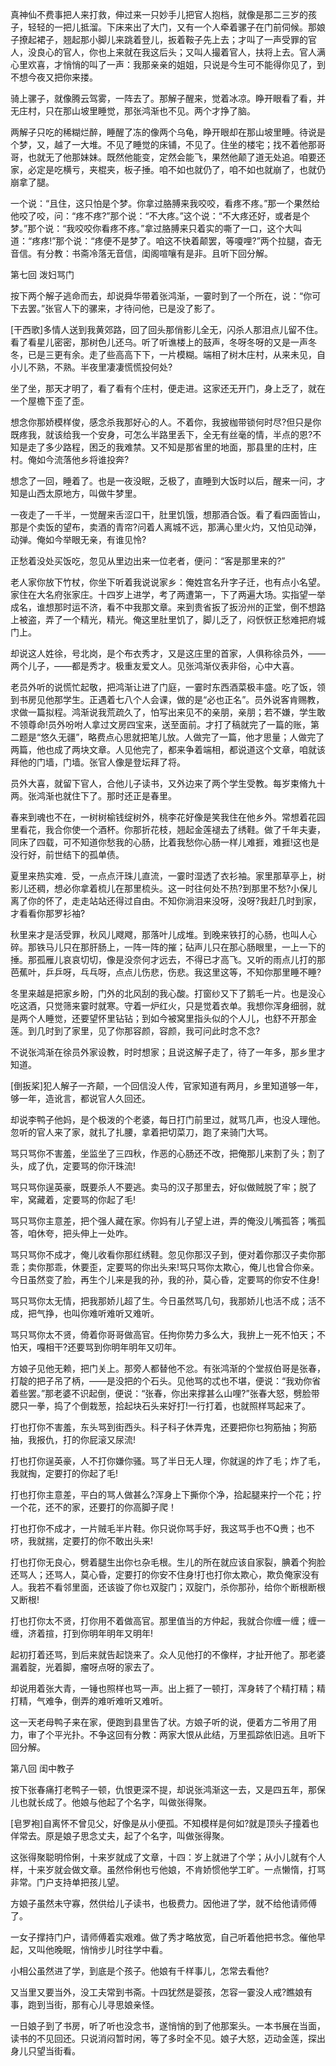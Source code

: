 <!-- { "loadSidebar": true } -->
真神仙不费事把人来打救，伸过来一只妙手儿把官人抱档，就像是那二三岁的孩子，轻轻的一把儿抵溜。下床来出了大门，又有一个人牵着骡子在门前伺候。那娘子撩起裙子，翘起那小脚儿来跳着登儿，扳着鞍子先上去；才叫了一声受罪的官人，没良心的官人，你也上来就在我这后头；又叫人撮着官人，扶将上去。官人满心里欢喜，才悄悄的叫了一声：我那亲亲的姐姐，只说是今生可不能得你见了，到不想今夜又把你来搂。

骑上骡子，就像腾云驾雾，一阵去了。那解子醒来，觉着冰凉。睁开眼看了看，并无庄村，只在那山坡里睡觉，那张鸿渐也不见。两个才挣了脑。

两解子只吃的稀糊烂醉，睡醒了冻的像两个乌龟，睁开眼却在那山坡里睡。待说是个梦，又，越了一大堆。不见了睡觉的床铺，不见了。住坐的楼宅；找不着他那哥哥，也就无了他那妹妹。既然他能变，定然会能飞，果然他颠了道无处追。咱要还家，必定是吃横亏，夹棍夹，板子捶。咱不如也就仍了，咱不如也就崩了，也就仍崩拿了腿。

一个说：“且住，这只怕是个梦。你拿过胳膊来我咬咬，看疼不疼。”那一个果然给他咬了咬，问：“疼不疼?”那个说：“不大疼。”这个说：“不大疼还好，或者是个梦。”那个说：“我咬咬你看疼不疼。”拿过胳膊来只着实的嘶了一口，这个大叫道：“疼疼!”那个说：“疼便不是梦了。咱这不快着颠罢，等嗄哩?”两个拉腿，杳无音信。有分教：书斋冷落无音信，闺阁喧嚷有是非。且听下回分解。

第七回  泼妇骂门

按下两个解子逃命而去，却说舜华带着张鸿渐，一霎时到了一个所在，说：“你可下去罢。”张官人下的骡来，才待问他，已是没了影了。

[干西歌]多情人送到我黄郊路，回了回头那俏影儿全无，闪杀人那泪点儿留不住。看了看星儿密密，那树色儿还乌。听了听谯楼上的鼓声，冬呀冬呀的又是一声冬冬，已是三更有余。走了些高高下下，一片模糊。端相了树木庄村，从来未见，自小儿不熟，不熟。半夜里凄凄慌慌投何处?

坐了坐，那天才明了，看了看有个庄村，便走进。这家还无开门，身上乏了，就在一个屋檐下歪了歪。

想念你那娇模样俊，感念杀我那好心的人。不着你，我披枷带锁何时尽?但只是你既疼我，就该给我一个安身，可怎么半路里丢下，全无有丝毫的情，半点的恩?不知是走了多少路程，困乏的我难禁。又不知是那省里的地面，那县里的庄村，庄村。俺如今流落他乡将谁投奔?

想念了一回，睡着了。也是一夜没眠，乏极了，直睡到大饭时以后，醒来一问，才知是山西太原地方，叫做牛梦里。

一夜走了一千半，一觉醒来舌涩口干，肚里饥饿，想那酒合饭。看了看四面皆山，那是个卖饭的望布，卖酒的青帘?问着人离城不远，那满心里火灼，又怕见动弹，动弹。俺如今举眼无亲，有谁见怜?

正愁着没处买饭吃，忽见从里边出来一位老者，便问：“客是那里来的?”

老人家你放下竹杖，你坐下听着我说说家乡：俺姓宫名升字子迁，也有点小名望。家住在大名府张家庄。十四岁上进学，考了两遭第一，下了两遍大场。实指望一举成名，谁想那时运不济，看不中我那文章。来到贵省扳了扳汾州的正堂，倒不想路上被盗，弄了一个精光，精光。俺这里肚里饥了，脚儿乏了，闷恹恹正愁难把府城门上。

却说这人姓徐，号北岗，是个布衣秀才，又是这庄里的首家，人俱称徐员外，——两个儿子，——都是秀才。极重友爱文人。见张鸿渐仪表非俗，心中大喜。

老员外听的说慌忙起敬，把鸿渐让进了门庭，一霎时东西酒菜极丰盛。吃了饭，领到书房见他那学生。正遇着七八个人会课，做的是“必也正名”。员外说客肯赐教，求做一篇拟程。鸿渐说我荒疏久了，怕写出来见不的亲朋，亲朋；若不嫌，学生敢不领尊命!员外吩咐人拿过文房四宝来，送至面前。才打了稿就完了一篇的账，第二题是“悠久无疆”，略费点心思就把笔儿放。人做完了一篇，他才思量；人做完了两篇，他也成了两块文章。人见他完了，都来争着端相，都说道这个文章，咱就该拜他的门墙，门墙。张官人像是登坛拜了将。

员外大喜，就留下官人，合他儿子读书，又外边来了两个学生受教。每岁束脩九十两。张鸿渐也就住下了。那时还正是春里。

春来到魂也不在，一树树榆钱绽树外，桃李花好像是笑我住在他乡外。常想着花园里看花，我合你使一个酒杯。你那折花枝，翘起金莲褪去了绣鞋。做了千年夫妻，同床了四载，可不知道你愁我的心肠，比着我愁你心肠一样儿难捱，难捱!这也是没行好，前世结下的孤单债。

夏里来热实难．受，一点点汗珠儿直流，一霎时湿透了衣衫袖。家里那草亭上，树影儿还稠，想必你拿着梳儿在那里梳头。这一时往何处不热?到那里不愁?小保儿离了你的怀了，走走站站还得过自由。不知你淌泪来没呀，没呀?我赶几时到家，才看看你那罗衫袖?

秋里来才是活受罪，秋风儿飕飕，那落叶儿成堆。到晚来铁打的心肠，也叫人心碎。那铁马儿只在那肝肠上，一阵一阵的摧；砧声儿只在那心肠眼里，一上一下的捶。那孤雁儿哀哀切切，像是没奈何才远去，不得已才高飞。又听的雨点儿打的那芭蕉叶，乒乒呀，乓乓呀，点点儿伤悲，伤悲。我这里这等，不知你那里睡不睡?

冬里来越是把家乡盼，门外的北风刮的我心酸。打窗纱又下了鹅毛一片。也是没心吃这酒，只觉筛来霎时就寒。守着一炉红火，只是觉着衣单。我想你浑身细弱，就是两个人睡觉，还要望怀里钻钻；到如今被窝里指头似的个人儿，也舒不开那金莲。到几时到了家里，见了你那容颜，容颜，我可问此时念不念?

不说张鸿渐在徐员外家设教，时时想家；且说这解子走了，待了一年多，那乡里才知道。

[倒扳桨]犯人解子一齐颠，一个回信没人传，官家知道有两月，乡里知道够一年，够一年，造讹言，都说官人久回还。

却说李鸭子他妈，是个极泼的个老婆，每日打门前里过，就骂几声，也没人理他。忽听的官人来了家，就扎了扎腰，拿着把切菜刀，跑了来骑门大骂。

骂只骂你不害羞，坐监坐了三四秋，作恶的心肠还不改，把俺那儿来割了头；割了头，成了仇，定要骂的你汗珠流!

骂只骂你逞英豪，既要杀人不要逃。卖马的汉子那里去，好似做贼脱了牢；脱了牢，窝藏着，定要骂的你起了毛!

骂只骂你主意差，把个强人藏在家。你妈有儿子望上进，弄的俺没儿嘴孤答；嘴孤答，咱休夸，把头伸上一处咋。

骂只骂你不成才，俺儿收看你那红绣鞋。忽见你那汉子到，便对着你那汉子卖你那乖；卖你那乖，休要歪，定要骂的你出头来!骂只骂你太欺心，俺儿也曾合你亲。今日虽然变了脸，再生个儿来是我的孙，我的孙，莫心昏，定要骂的你安不住身!

骂只骂你太无情，把我那娇儿超了生。今日虽然骂几句，我那娇儿也活不成；活不成，把气挣，也叫你难听难听又难听。

骂只骂你太不贤，倚着你哥哥做高官。任拘你势力多么大，我拚上一死不怕天；不怕天，嘎相干?还要骂到你明年明年又叨年。

方娘子见他无赖，把门关上。那旁人都替他不忿。有张鸿渐的个堂叔伯哥是张春，打靛的把子吊了柄，——是没把的个石头。见他骂的忒也不堪，便说：“我劝你省着些罢。”那老婆不识起倒，便说：“张春，你出来撑甚么山哩?”张春大怒，劈脸带腮只一拳，捣了个倒栽葱，拾起块石头来好打!一行打着，也就照样骂起来了。

打也打你不害羞，东头骂到街西头。科子科子休弄鬼，还要把你乜狗筋抽；狗筋抽，我报仇，打的你屁滚又尿流!

打也打你逞英豪，人不打你嫌你骚。骂了半日无人理，你就逞的炸了毛；炸了毛，我就掏，定要打的你起了毛!

打也打你主意差，平白的骂人做甚么?浑身上下撕你个净，拾起腿来拧一个花；拧一个花，还不的家，还要打的你高脚子爬！

打也打你不成才，一片贼毛半片鞋。你只说你骂手好，我这骂手也不Q赉；也不哜，我就揣，定要打的你不敢出头来!

打也打你无良心，劈着腿生出你乜杂毛根。生儿的所在就应该自家裂，腆着个狗脸还骂人；还骂人，莫心昏，定要打的你安不住身!打也打你太欺心，欺负俺家没有人。我若不看邻里面，还该镟了你乜双腚门；双腚门，杀你那孙，给你个断根断根又断根!

打也打你太不贤，打你用不着做高官。那里值当的方仲起，我就合你缠一缠；缠一缠，济着揎，打到你明年明年又明年!

起初打着还骂，到后来就告起饶来了。众人见他打的不像样，才扯开他了。那老婆漏着腚，光着脚，瘤呀点呀的家去了。

却说用着张大青，一锤也照样也骂一声。出上捱了一顿打，浑身转了个精打精；精打精，气难争，倒弄的难听难听又难听。

这一天老母鸭子来在家，便跑到县里告了状。方娘子听的说，便着方二爷用了用力，审了个平光扑。不争这回有分教：两家大恨从此结，万里孤踪依旧逃。且听下回分解。

第八回  闺中教子

按下张春痛打老鸭子一顿，仇恨更深不提，却说张鸿渐这一去，又是四五年，那保儿也就长成了。他娘与他起了个名字，叫做张得聚。

[皂罗袍]自离怀不曾见父，好像是从小便孤。不知模样是何如?就是顶头子撞着也佯常去。原是娘子思念丈夫，起了个名字，叫做张得聚。

这张得聚聪明伶俐，十来岁就成了文章，十四：岁上就进了个学；从小儿就有个人样，十来岁就会做文章。虽然伶俐也亏他娘，不肯娇惯他学工旷。一点懒惰，打骂非常。门户支持单把孩儿望。

方娘子虽然未守寡，然供给儿子读书，也极费力。因他进了学，就不给他请师傅了。

一女子撑持门户，请师傅着实艰难。做了秀才略放宽，自己听着他把书念。催他早起，又叫他晚眠，悄悄步儿时往学中看。

小相公虽然进了学，到底是个孩子。他娘有千样事儿，怎常去看他?

又当里又要当外，没工夫常到书斋。十四犹然是婴孩，怎容一霎没人戒?瞧娘有事，跑到当街，那有心儿寻思娘亲怪。

一日娘子到了书房，听了听也没念书，遂悄悄的到了他那案头。一本书展在当面，读书的不见回还。只说消闷暂时闲，等了多时全不见。娘子大怒，迈动金莲，探出身儿只望当街看。

